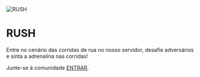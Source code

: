 ![RUSH]([https://storage.googleapis.com/golden-wind/github/rocketseat-banner-github.png](https://cdn.discordapp.com/attachments/852615379897155634/1190755197996240916/banner-gifrush.gif?ex=65a2f432&is=65907f32&hm=d7cb5f0259457f38856692e2db3ee643bec9e0228a983070d211ee1212a5af87&))

<h1>RUSH</h1>
<p>Entre no cenário das corridas de rua no nosso servidor, desafie adversários e sinta a adrenalina nas corridas!</p>

Junte-se à comunidade [ENTRAR](https://discord.gg/rushp1).
